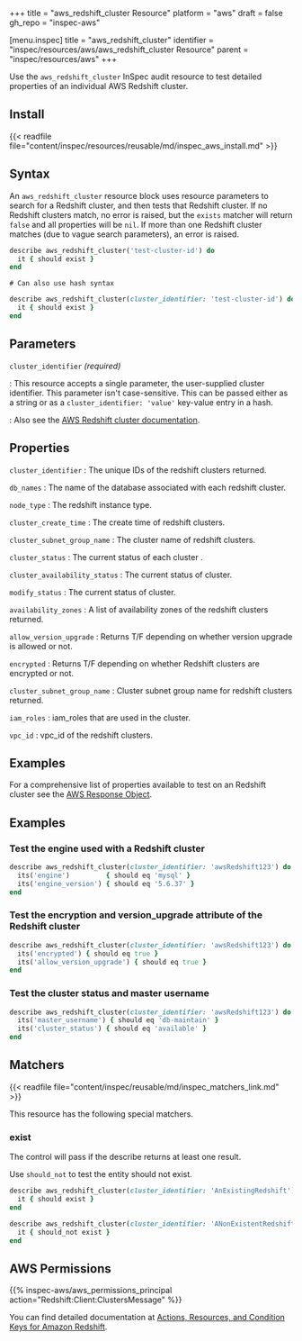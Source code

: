 +++
title = "aws_redshift_cluster Resource"
platform = "aws"
draft = false
gh_repo = "inspec-aws"

[menu.inspec]
title = "aws_redshift_cluster"
identifier = "inspec/resources/aws/aws_redshift_cluster Resource"
parent = "inspec/resources/aws"
+++

Use the `aws_redshift_cluster` InSpec audit resource to test detailed properties of an individual AWS Redshift cluster.


## Install

{{< readfile file="content/inspec/resources/reusable/md/inspec_aws_install.md" >}}

## Syntax

An `aws_redshift_cluster` resource block uses resource parameters to search for a Redshift cluster, and then tests that Redshift cluster.  If no Redshift clusters match, no error is raised, but the `exists` matcher will return `false` and all properties will be `nil`.  If more than one Redshift cluster matches (due to vague search parameters), an error is raised.

```ruby
describe aws_redshift_cluster('test-cluster-id') do
  it { should exist }
end
```

    # Can also use hash syntax
```ruby
describe aws_redshift_cluster(cluster_identifier: 'test-cluster-id') do
  it { should exist }
end
```

## Parameters

`cluster_identifier` _(required)_

: This resource accepts a single parameter, the user-supplied cluster identifier. This parameter isn't case-sensitive.
  This can be passed either as a string or as a `cluster_identifier: 'value'` key-value entry in a hash.

: Also see the [AWS Redshift cluster documentation](https://docs.aws.amazon.com/AWSCloudFormation/latest/UserGuide/aws-resource-redshift-cluster.html).

## Properties

`cluster_identifier`
: The unique IDs of the redshift clusters returned.

`db_names`
: The name of the database associated with each redshift cluster.

`node_type`
: The redshift instance type.

`cluster_create_time`
: The create time of redshift clusters.

`cluster_subnet_group_name`
: The cluster name of redshift clusters.

`cluster_status`
: The current status of each cluster .

`cluster_availability_status`
: The current status of cluster.

`modify_status`
: The current status of cluster.

`availability_zones`
: A list of availability zones of the redshift clusters returned.

`allow_version_upgrade`
: Returns T/F depending on whether version upgrade is allowed or not.

`encrypted`
: Returns T/F depending on whether Redshift clusters are encrypted or not.

`cluster_subnet_group_name`
: Cluster subnet group name for redshift clusters returned.

`iam_roles`
: iam_roles that are used in the cluster.

`vpc_id`
: vpc_id of the redshift clusters.

## Examples

For a comprehensive list of properties available to test on an Redshift cluster see the [AWS Response Object](https://docs.aws.amazon.com/sdk-for-ruby/v3/api/Aws/Redshift/Client.html#describe_clusters-instance_method.html).

## Examples

### Test the engine used with a Redshift cluster

```ruby
describe aws_redshift_cluster(cluster_identifier: 'awsRedshift123') do
  its('engine')         { should eq 'mysql' }
  its('engine_version') { should eq '5.6.37' }
end
```

### Test the encryption and version_upgrade attribute of the Redshift cluster

```ruby
describe aws_redshift_cluster(cluster_identifier: 'awsRedshift123') do
  its('encrypted') { should eq true }
  its('allow_version_upgrade') { should eq true }
end
```

### Test the cluster status and master username

```ruby
describe aws_redshift_cluster(cluster_identifier: 'awsRedshift123') do
  its('master_username') { should eq 'db-maintain' }
  its('cluster_status') { should eq 'available' }
end
```



## Matchers

{{< readfile file="content/inspec/reusable/md/inspec_matchers_link.md" >}}

This resource has the following special matchers.

### exist

The control will pass if the describe returns at least one result.

Use `should_not` to test the entity should not exist.

```ruby
describe aws_redshift_cluster(cluster_identifier: 'AnExistingRedshift') do
  it { should exist }
end
```

```ruby
describe aws_redshift_cluster(cluster_identifier: 'ANonExistentRedshift') do
  it { should_not exist }
end
```

## AWS Permissions

{{% inspec-aws/aws_permissions_principal action="Redshift:Client:ClustersMessage" %}}

You can find detailed documentation at [Actions, Resources, and Condition Keys for Amazon Redshift](https://docs.aws.amazon.com/IAM/latest/UserGuide/list_amazonRedshift.html).

